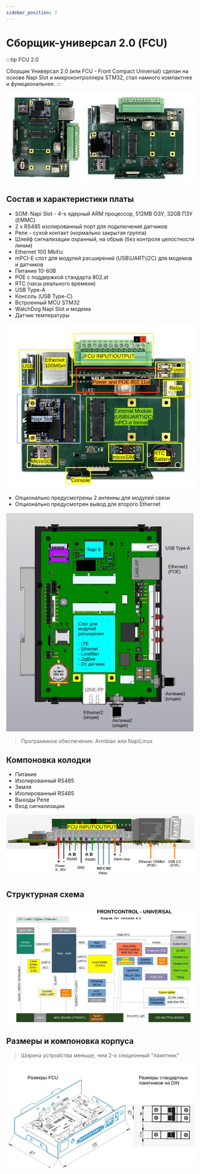 ```yaml
---
sidebar_position: 7
---
```


# Сборщик-универсал 2.0 (FCU)

:::tip FCU 2.0

Сборщик Универсал 2.0 (или FCU - Front Compact Universal) сделан на основе Napi Slot и микроконтроллера STM32, стал намного компактнее и функциональнее.
:::

![](img/fcu-plate.jpg)

## Состав и характеристики платы

- SOM: Napi Slot - 4-х ядерный ARM процессор, 512MB ОЗУ, 32GB ПЗУ (EMMC)
- 2 х RS485 изолированный порт для подключения датчиков
- Реле - сухой контакт (нормально закрытая группа)
- Шлейф сигнализации охранный, на обрыв (без контроля целостности линии)
- Ethernet 100 Mbit\с
- mPCI-E слот для модулей расширений (USB\UART\I2C) для модемов и датчиков
- Питание 10-60В
- POE с поддержкой стандарта 802.at
- RTC (часы реального времени)
- USB Type-A
- Консоль (USB Type-C)
- Встроенный MCU STM32
- WatchDog Napi Slot и модема
- Датчик температуры

![fcu](img/fcu-modules.jpg)

- Опционально предусмотрены 2 антенны для модулей связи
- Опционально предусмотрен вывод для второго Ethernet

![fcu](img/fcu-scheme-2.jpg)

>Программное обеспечение: Armbian или NapiLinux


## Компоновка колодки

- Питание
- Изолированный RS485
- Земля
- Изолированный RS485
- Выходы Реле
- Вход сигнализации

![fcu](img/fcuinput.jpg)

## Структурная схема

![](img/fcu-scheme.jpg)

## Размеры и компоновка корпуса

>Ширина устройства меньше, чем 2-х секционный "пакетник"


![fcu](img/case-dim.jpg)
